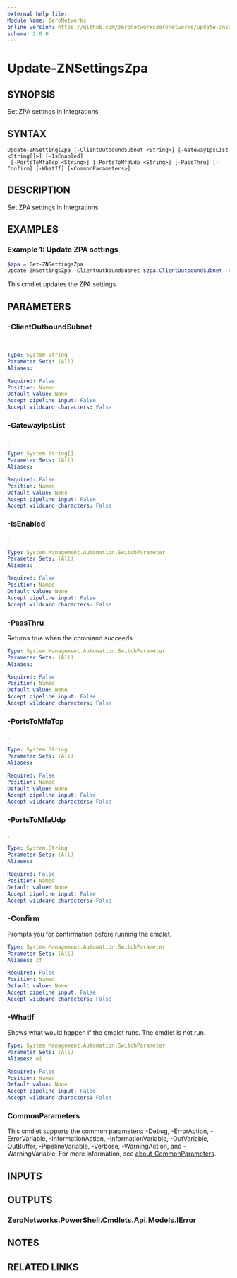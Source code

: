 ```yaml
---
external help file:
Module Name: ZeroNetworks
online version: https://github.com/zeronetworkszeronetworks/update-znsettingszpa
schema: 2.0.0
---
```


# Update-ZNSettingsZpa

## SYNOPSIS
Set ZPA settings in Integrations

## SYNTAX

```
Update-ZNSettingsZpa [-ClientOutboundSubnet <String>] [-GatewayIpsList <String[]>] [-IsEnabled]
 [-PortsToMfaTcp <String>] [-PortsToMfaUdp <String>] [-PassThru] [-Confirm] [-WhatIf] [<CommonParameters>]
```

## DESCRIPTION
Set ZPA settings in Integrations

## EXAMPLES

### Example 1: Update ZPA settings
```powershell
$zpa = Get-ZNSettingsZpa
Update-ZNSettingsZpa -ClientOutboundSubnet $zpa.ClientOutboundSubnet -GatewayIpsList $zpa.GatewayIpsList -IsEnabled:$zpa.IsEnabled -PortsToMfaTcp $zpa.PortsToMfaTcp -PortsToMfaUdp "21"
```

This cmdlet updates the ZPA settings.

## PARAMETERS

### -ClientOutboundSubnet
.

```yaml
Type: System.String
Parameter Sets: (All)
Aliases:

Required: False
Position: Named
Default value: None
Accept pipeline input: False
Accept wildcard characters: False
```

### -GatewayIpsList
.

```yaml
Type: System.String[]
Parameter Sets: (All)
Aliases:

Required: False
Position: Named
Default value: None
Accept pipeline input: False
Accept wildcard characters: False
```

### -IsEnabled
.

```yaml
Type: System.Management.Automation.SwitchParameter
Parameter Sets: (All)
Aliases:

Required: False
Position: Named
Default value: None
Accept pipeline input: False
Accept wildcard characters: False
```

### -PassThru
Returns true when the command succeeds

```yaml
Type: System.Management.Automation.SwitchParameter
Parameter Sets: (All)
Aliases:

Required: False
Position: Named
Default value: None
Accept pipeline input: False
Accept wildcard characters: False
```

### -PortsToMfaTcp
.

```yaml
Type: System.String
Parameter Sets: (All)
Aliases:

Required: False
Position: Named
Default value: None
Accept pipeline input: False
Accept wildcard characters: False
```

### -PortsToMfaUdp
.

```yaml
Type: System.String
Parameter Sets: (All)
Aliases:

Required: False
Position: Named
Default value: None
Accept pipeline input: False
Accept wildcard characters: False
```

### -Confirm
Prompts you for confirmation before running the cmdlet.

```yaml
Type: System.Management.Automation.SwitchParameter
Parameter Sets: (All)
Aliases: cf

Required: False
Position: Named
Default value: None
Accept pipeline input: False
Accept wildcard characters: False
```

### -WhatIf
Shows what would happen if the cmdlet runs.
The cmdlet is not run.

```yaml
Type: System.Management.Automation.SwitchParameter
Parameter Sets: (All)
Aliases: wi

Required: False
Position: Named
Default value: None
Accept pipeline input: False
Accept wildcard characters: False
```

### CommonParameters
This cmdlet supports the common parameters: -Debug, -ErrorAction, -ErrorVariable, -InformationAction, -InformationVariable, -OutVariable, -OutBuffer, -PipelineVariable, -Verbose, -WarningAction, and -WarningVariable. For more information, see [about_CommonParameters](http://go.microsoft.com/fwlink/?LinkID=113216).

## INPUTS

## OUTPUTS

### ZeroNetworks.PowerShell.Cmdlets.Api.Models.IError

## NOTES

## RELATED LINKS

